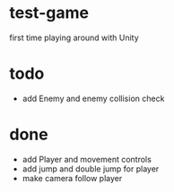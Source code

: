 # test-game
first time playing around with Unity 

# todo
* add Enemy and enemy collision check 

# done
* add Player and movement controls
* add jump and double jump for player
* make camera follow player
